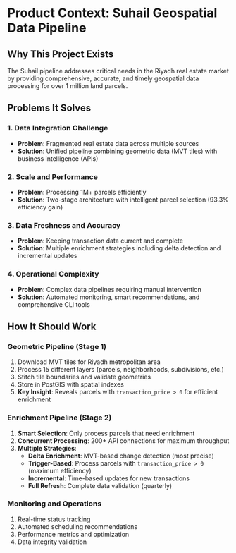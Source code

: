 # Product Context: Suhail Geospatial Data Pipeline

## Why This Project Exists

The Suhail pipeline addresses critical needs in the Riyadh real estate market by providing comprehensive, accurate, and timely geospatial data processing for over 1 million land parcels.

## Problems It Solves

### 1. **Data Integration Challenge**
- **Problem**: Fragmented real estate data across multiple sources
- **Solution**: Unified pipeline combining geometric data (MVT tiles) with business intelligence (APIs)

### 2. **Scale and Performance**
- **Problem**: Processing 1M+ parcels efficiently
- **Solution**: Two-stage architecture with intelligent parcel selection (93.3% efficiency gain)

### 3. **Data Freshness and Accuracy**
- **Problem**: Keeping transaction data current and complete
- **Solution**: Multiple enrichment strategies including delta detection and incremental updates

### 4. **Operational Complexity**
- **Problem**: Complex data pipelines requiring manual intervention
- **Solution**: Automated monitoring, smart recommendations, and comprehensive CLI tools

## How It Should Work

### **Geometric Pipeline (Stage 1)**
1. Download MVT tiles for Riyadh metropolitan area
2. Process 15 different layers (parcels, neighborhoods, subdivisions, etc.)
3. Stitch tile boundaries and validate geometries
4. Store in PostGIS with spatial indexes
5. **Key Insight**: Reveals parcels with `transaction_price > 0` for efficient enrichment

### **Enrichment Pipeline (Stage 2)**
1. **Smart Selection**: Only process parcels that need enrichment
2. **Concurrent Processing**: 200+ API connections for maximum throughput
3. **Multiple Strategies**:
   - **Delta Enrichment**: MVT-based change detection (most precise)
   - **Trigger-Based**: Process parcels with `transaction_price > 0` (maximum efficiency)
   - **Incremental**: Time-based updates for new transactions
   - **Full Refresh**: Complete data validation (quarterly)

### **Monitoring and Operations**
1. Real-time status tracking
2. Automated scheduling recommendations
3. Performance metrics and optimization
4. Data integrity validation
